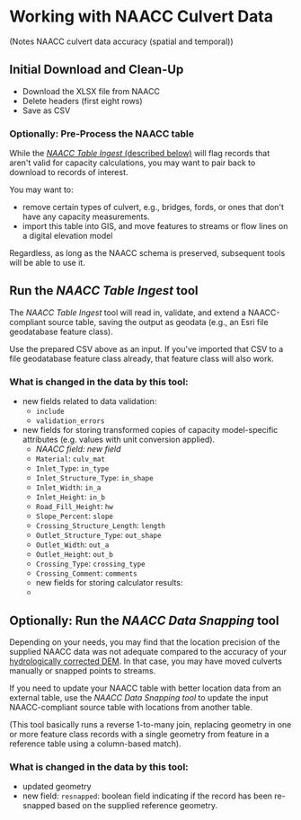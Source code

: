 # Working with NAACC Culvert Data

(Notes NAACC culvert data accuracy (spatial and temporal))

## Initial Download and Clean-Up

* Download the XLSX file from NAACC
* Delete headers (first eight rows)
* Save as CSV

### Optionally: Pre-Process the NAACC table

While the [*NAACC Table Ingest* (described below)](#run-the-naacc-table-ingest-tool) will flag records that aren't valid for capacity calculations, you may want to pair back to download to records of interest.

You may want to:

* remove certain types of culvert, e.g., bridges, fords, or ones that don't have any capacity measurements.
* import this table into GIS, and move features to streams or flow lines on a digital elevation model

Regardless, as long as the NAACC schema is preserved, subsequent tools will be able to use it.

## Run the *NAACC Table Ingest* tool

The *NAACC Table Ingest* tool will read in, validate, and extend a NAACC-compliant source table, saving the output as geodata (e.g., an Esri file geodatabase feature class).

Use the prepared CSV above as an input. If you've imported that CSV to a file geodatabase feature class already, that feature class will also work.

### What is changed in the data by this tool:

* new fields related to data validation: 
  * `include` 
  * `validation_errors`
* new fields for storing transformed copies of capacity model-specific attributes (e.g. values with unit conversion applied). 
  * *NAACC field: new field*
  * `Material`: `culv_mat`
  * `Inlet_Type`: `in_type`
  * `Inlet_Structure_Type`: `in_shape`
  * `Inlet_Width`: `in_a`
  * `Inlet_Height`: `in_b`
  * `Road_Fill_Height`: `hw`
  * `Slope_Percent`: `slope`
  * `Crossing_Structure_Length`: `length`
  * `Outlet_Structure_Type`: `out_shape`
  * `Outlet_Width`: `out_a`
  * `Outlet_Height`: `out_b`
  * `Crossing_Type`: `crossing_type`
  * `Crossing_Comment`: `comments`
  * new fields for storing calculator results:
  * 

## Optionally: Run the *NAACC Data Snapping* tool

Depending on your needs, you may find that the location precision of the supplied NAACC data was not adequate compared to the accuracy of your [hydrologically corrected DEM](data-dem.md). In that case, you may have moved culverts manually or snapped points to streams.

If you need to update your NAACC table with better location data from an external table, use the *NAACC Data Snapping tool* to update the input NAACC-compliant source table with locations from another table.

(This tool basically runs a reverse 1-to-many join, replacing geometry in one or more feature class records with a single geometry from feature in a reference table using a column-based match).

### What is changed in the data by this tool:

* updated geometry
* new field: `resnapped`: boolean field indicating if the record has been re-snapped based on the supplied reference geometry.